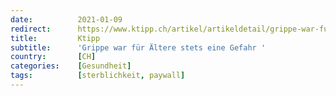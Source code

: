 ```yaml
---
date:          2021-01-09
redirect:      https://www.ktipp.ch/artikel/artikeldetail/grippe-war-fuer-aeltere-stets-eine-gefahr/
title:         Ktipp
subtitle:      'Grippe war für Ältere stets eine Gefahr '
country:       [CH]
categories:    [Gesundheit]
tags:          [sterblichkeit, paywall]
---
```


